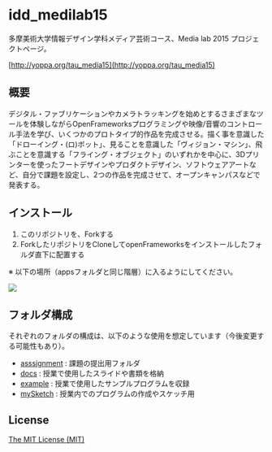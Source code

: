 # idd_medilab15

多摩美術大学情報デザイン学科メディア芸術コース、Media lab 2015 プロジェクトページ。

[http://yoppa.org/tau_media15](http://yoppa.org/tau_media15)

## 概要

デジタル・ファブリケーションやカメラトラッキングを始めとするさまざまなツールを体験しながらOpenFrameworksプログラミングや映像/音響のコントロール手法を学び、いくつかのプロトタイプ的作品を完成させる。描く事を意識した「ドローイング・(ロ)ボット」、見ることを意識した「ヴィジョン・マシン」、飛ぶことを意識する「フライング・オブジェクト」のいずれかを中心に、3Dプリンターを使ったフートデザインやプロダクトデザイン、ソフトウェアアートなど、自分で課題を設定し、2つの作品を完成させて、オープンキャンパスなどで発表する。

## インストール

1. このリポジトリを、Forkする
2. ForkしたリポジトリをCloneしてopenFrameworksをインストールしたフォルダ直下に配置する

※ 以下の場所（appsフォルダと同じ階層）に入るようにしてください。

![](img/install_location.jpg)

## フォルダ構成

それぞれのフォルダの構成は、以下のような使用を想定しています（今後変更する可能性もあり）。

- [asssignment](assingment) : 課題の提出用フォルダ
- [docs](docs) : 授業で使用したスライドや書類を格納
- [example](example) : 授業で使用したサンプルプログラムを収録
- [mySketch](mySketch) : 授業内でのプログラムの作成やスケッチ用

## License

[The MIT License (MIT)](http://opensource.org/licenses/mit-license.php)
